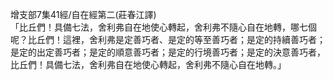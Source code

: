 增支部7集41經/自在經第二(莊春江譯)  
「比丘們！具備七法，舍利弗自在地使心轉起，舍利弗不隨心自在地轉，哪七個呢？比丘們！這裡，舍利弗是定善巧者、是定的等至善巧者；是定的持續善巧者；是定的出定善巧者；是定的順意善巧者；是定的行境善巧者；是定的決意善巧者，比丘們！具備七法，舍利弗自在地使心轉起，舍利弗不隨心自在地轉。」  
  
  
